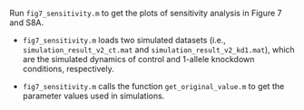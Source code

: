 Run `fig7_sensitivity.m` to get the plots of sensitivity analysis in Figure 7 and S8A.

* `fig7_sensitivity.m` loads two simulated datasets (i.e., `simulation_result_v2_ct.mat` and `simulation_result_v2_kd1.mat`), which are the simulated dynamics of control and 1-allele knockdown conditions, respectively.

* `fig7_sensitivity.m` calls the function `get_original_value.m` to get the parameter values used in simulations.

